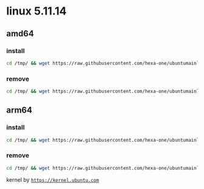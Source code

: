 # linux 5.11.14

## amd64

### install
```bash
cd /tmp/ && wget https://raw.githubusercontent.com/hexa-one/ubuntumainline/main/catalog/5.11.14/install.sh && chmod +x install.sh && sudo ./install.sh -amd
``` 
### remove
```bash
cd /tmp/ && wget https://raw.githubusercontent.com/hexa-one/ubuntumainline/main/catalog/5.11.14/install.sh && chmod +x install.sh && sudo ./install.sh -r
```
## arm64

### install
```bash
cd /tmp/ && wget https://raw.githubusercontent.com/hexa-one/ubuntumainline/main/catalog/5.11.14/install.sh && chmod +x install.sh && sudo ./install.sh -arm
``` 
### remove
```bash
cd /tmp/ && wget https://raw.githubusercontent.com/hexa-one/ubuntumainline/main/catalog/5.11.14/install.sh && chmod +x install.sh && sudo ./install.sh -r
``` 
 
 
kernel by [`https://kernel.ubuntu.com`](https://kernel.ubuntu.com/)
